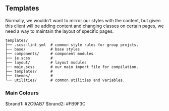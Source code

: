 ## Templates

Normally, we wouldn't want to mirror our styles with the content, but given this client will
be adding content and changing classes on certain pages, we need a way to maintain the layout of specific pages.

```
templates/
├── .scss-lint.yml  # common style rules for group projcts.
├── base/           # base styles
├── components/     # component modules
├── ie.scss         #
├── layout/         # layout modules
├── main.scss       # our main import file for compilation.
├── templates/      #
├── themes/         #
└── utilities/      # common utilities and variables.
```

### Main Colours

$brand1: #2C9AB7
$brand2: #FB9F3C
